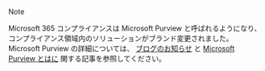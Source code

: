 <!-- This file is maintained by the Compliance content team. Please connect Robert Mazzoli (robmazz) before making any changes.-->

>[!NOTE]
>Microsoft 365 コンプライアンスは Microsoft Purview と呼ばれるようになり、コンプライアンス領域内のソリューションがブランド変更されました。 Microsoft Purview の詳細については、 [ブログのお知らせ](https://aka.ms/microsoftpurviewblog) と [Microsoft Purview とはに](/purview/purview) 関する記事を参照してください。